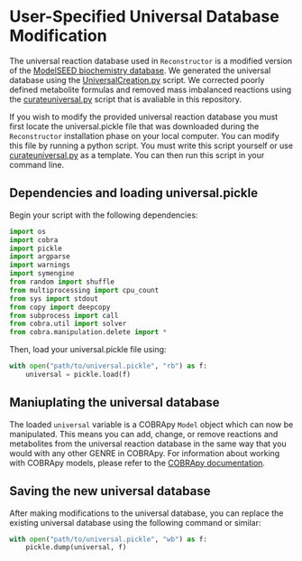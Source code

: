 # User-Specified Universal Database Modification

The universal reaction database used in `Reconstructor` is a modified version of
the [ModelSEED biochemistry database](https://github.com/ModelSEED/ModelSEEDDatabase).
We generated the universal database using the
[UniversalCreation.py](src/UniversalCreation.py) script. We corrected poorly
defined metabolite formulas and removed mass imbalanced reactions using the
[curateuniversal.py](src/curateuniversal.py) script that is avaliable in this
repository.  

If you wish to modify the provided universal reaction database you must first
locate the universal.pickle file that was downloaded during the `Reconstructor`
installation phase on your local computer. You can modify this file by running a
python script. You must write this script yourself or use
[curateuniversal.py](src/curateuniversal.py) as a template. You can then run
this script in your command line.

## Dependencies and loading universal.pickle

Begin your script with the following dependencies:

```python
import os
import cobra
import pickle
import argparse
import warnings
import symengine
from random import shuffle
from multiprocessing import cpu_count
from sys import stdout
from copy import deepcopy
from subprocess import call
from cobra.util import solver
from cobra.manipulation.delete import *
```

Then, load your universal.pickle file using:

```python
with open("path/to/universal.pickle", "rb") as f:
    universal = pickle.load(f)
```

## Maniuplating the universal database

The loaded `universal` variable is a COBRApy `Model` object which can now be
manipulated. This means you can add, change, or remove reactions and metabolites
from the universal reaction database in the same way that you would with any
other GENRE in COBRApy. For information about working with COBRApy models,
please refer to the [COBRApy documentation][cobrapy_docs].

[cobrapy_docs]: https://cobrapy.readthedocs.io/en/latest/building_model.html  

## Saving the new universal database

After making modifications to the universal database, you can replace the
existing universal database using the following command or similar:

```python
with open("path/to/universal.pickle", "wb") as f:
    pickle.dump(universal, f)
```
